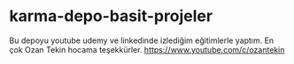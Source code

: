 # karma-depo-basit-projeler
Bu depoyu youtube udemy ve linkedinde izlediğim eğitimlerle yaptım. En çok Ozan Tekin hocama teşekkürler. https://www.youtube.com/c/ozantekin
